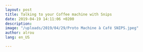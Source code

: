 ```yaml
---
layout: post
title: Talking to your Coffee machine with Snips
date: 2019-04-19 14:11:06 +0200
description: 
image: "/uploads/2019/04/29/Proto Machine à Café SNIPS.jpeg"
author: alrou
lang: en_US

---
```

